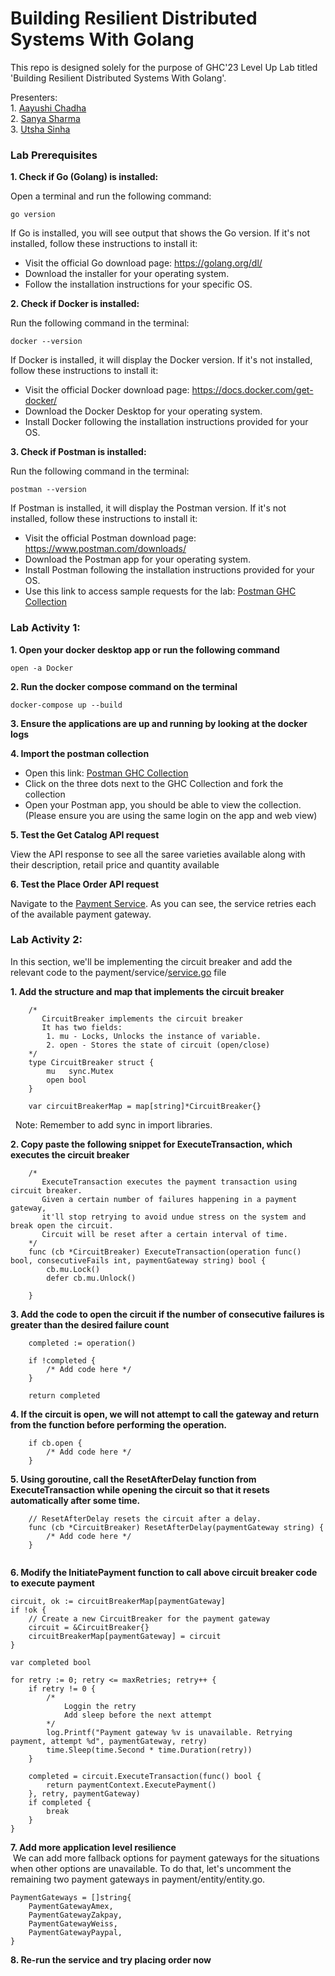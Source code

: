 # Building Resilient Distributed Systems With Golang
This repo is designed solely for the purpose of GHC'23 Level Up Lab titled 'Building Resilient Distributed Systems With Golang'.

Presenters:<br />
    1. [Aayushi Chadha](https://www.linkedin.com/in/aayushi-chadha/)<br />
    2. [Sanya Sharma](https://www.linkedin.com/in/sanyasharma2511/)<br />
    3. [Utsha Sinha](https://www.linkedin.com/in/utsha-sinha1510)<br />

### Lab Prerequisites

**1. Check if Go (Golang) is installed:**

Open a terminal and run the following command:

````
go version
````
If Go is installed, you will see output that shows the Go version. If it's not installed, follow these instructions to install it:

* Visit the official Go download page: https://golang.org/dl/
* Download the installer for your operating system.
* Follow the installation instructions for your specific OS.


**2. Check if Docker is installed:**

Run the following command in the terminal:

````
docker --version
````
If Docker is installed, it will display the Docker version. If it's not installed, follow these instructions to install it:

* Visit the official Docker download page: https://docs.docker.com/get-docker/
* Download the Docker Desktop for your operating system.
* Install Docker following the installation instructions provided for your OS.


**3. Check if Postman is installed:**

Run the following command in the terminal:

````
postman --version
````

If Postman is installed, it will display the Postman version. If it's not installed, follow these instructions to install it:

* Visit the official Postman download page: https://www.postman.com/downloads/
* Download the Postman app for your operating system.
* Install Postman following the installation instructions provided for your OS.
* Use this link to access sample requests for the lab: [Postman GHC Collection](https://winter-star-7764.postman.co/workspace/GHC~d573817e-ed58-47c3-9649-154b689c53a5/collection/29024639-a2ec43b9-7243-4c17-9e70-c146c0b26dab?action=share&creator=29024639)


### Lab Activity 1:
**1. Open your docker desktop app or run the following command**
```
open -a Docker 
```
**2. Run the docker compose command on the terminal**
````
docker-compose up --build
````
**3. Ensure the applications are up and running by looking at the docker logs**

**4. Import the postman collection** 
* Open this link: [Postman GHC Collection](https://winter-star-7764.postman.co/workspace/GHC~d573817e-ed58-47c3-9649-154b689c53a5/collection/29024639-a2ec43b9-7243-4c17-9e70-c146c0b26dab?action=share&creator=29024639)
* Click on the three dots next to the GHC Collection and fork the collection
* Open your Postman app, you should be able to view the collection. (Please ensure you are using the same login on the app and web view)

**5. Test the Get Catalog API request**

View the API response to see all the saree varieties available along with their description, retail price and quantity available

**6. Test the Place Order API request**

Navigate to the [Payment Service](https://github.com/sanya-sharma/distributed-systems-ghc/blob/main/payment/service/service.go#L16). As you can see, the service retries each of the available payment gateway.

### Lab Activity 2:

In this section, we'll be implementing the circuit breaker and add the relevant code to the payment/service/[service.go](https://github.com/sanya-sharma/distributed-systems-ghc/blob/main/payment/service/service.go) file

**1. Add the structure and map that implements the circuit breaker**

```
    /* 
       CircuitBreaker implements the circuit breaker
       It has two fields:
        1. mu - Locks, Unlocks the instance of variable.
        2. open - Stores the state of circuit (open/close)
    */
    type CircuitBreaker struct {
        mu   sync.Mutex
        open bool
    }

    var circuitBreakerMap = map[string]*CircuitBreaker{}
```
&nbsp; Note: Remember to add sync in import libraries.

**2. Copy paste the following snippet for ExecuteTransaction, which executes the circuit breaker**

```
    /* 
       ExecuteTransaction executes the payment transaction using circuit breaker.
       Given a certain number of failures happening in a payment gateway, 
       it'll stop retrying to avoid undue stress on the system and break open the circuit.
       Circuit will be reset after a certain interval of time.
    */
    func (cb *CircuitBreaker) ExecuteTransaction(operation func() bool, consecutiveFails int, paymentGateway string) bool {
        cb.mu.Lock()
        defer cb.mu.Unlock()
        
    }
```

**3. Add the code to open the circuit if the number of consecutive failures is greater than the desired failure count**<br />

```
    completed := operation()

    if !completed {
        /* Add code here */
    }

    return completed
```

**4. If the circuit is open, we will not attempt to call the gateway and return from the function before performing the operation.**<br />

```
    if cb.open {
        /* Add code here */
    }
```

**5. Using goroutine, call the ResetAfterDelay function from ExecuteTransaction while opening the circuit so that it resets automatically after some time.**<br />
```
    // ResetAfterDelay resets the circuit after a delay.
    func (cb *CircuitBreaker) ResetAfterDelay(paymentGateway string) {
        /* Add code here */
    }
    
```

**6. Modify the InitiatePayment function to call above circuit breaker code to execute payment**<br />
```
circuit, ok := circuitBreakerMap[paymentGateway]
if !ok {
    // Create a new CircuitBreaker for the payment gateway
    circuit = &CircuitBreaker{}
    circuitBreakerMap[paymentGateway] = circuit
}

var completed bool

for retry := 0; retry <= maxRetries; retry++ {
    if retry != 0 {
        /* 
            Loggin the retry 
            Add sleep before the next attempt
        */
        log.Printf("Payment gateway %v is unavailable. Retrying payment, attempt %d", paymentGateway, retry)
        time.Sleep(time.Second * time.Duration(retry))
    }

    completed = circuit.ExecuteTransaction(func() bool {
        return paymentContext.ExecutePayment()
    }, retry, paymentGateway)
    if completed {
        break
    }
}
```

**7. Add more application level resilience**<br />
&nbsp;We can add more fallback options for payment gateways for the situations when other options are unavailable. To do that, let's uncomment the remaining two payment gateways in payment/entity/entity.go.
```
PaymentGateways = []string{
    PaymentGatewayAmex,
    PaymentGatewayZakpay,
    PaymentGatewayWeiss,
    PaymentGatewayPaypal,
}
```

**8. Re-run the service and try placing order now**<br />
